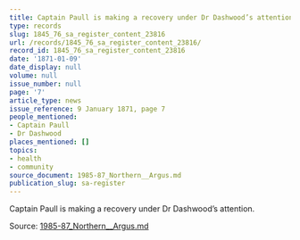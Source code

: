 ```yaml
---
title: Captain Paull is making a recovery under Dr Dashwood’s attention.
type: records
slug: 1845_76_sa_register_content_23816
url: /records/1845_76_sa_register_content_23816/
record_id: 1845_76_sa_register_content_23816
date: '1871-01-09'
date_display: null
volume: null
issue_number: null
page: '7'
article_type: news
issue_reference: 9 January 1871, page 7
people_mentioned:
- Captain Paull
- Dr Dashwood
places_mentioned: []
topics:
- health
- community
source_document: 1985-87_Northern__Argus.md
publication_slug: sa-register
---
```


Captain Paull is making a recovery under Dr Dashwood’s attention.

Source: [1985-87_Northern__Argus.md](/downloads/markdown/1985-87_Northern__Argus.md)
